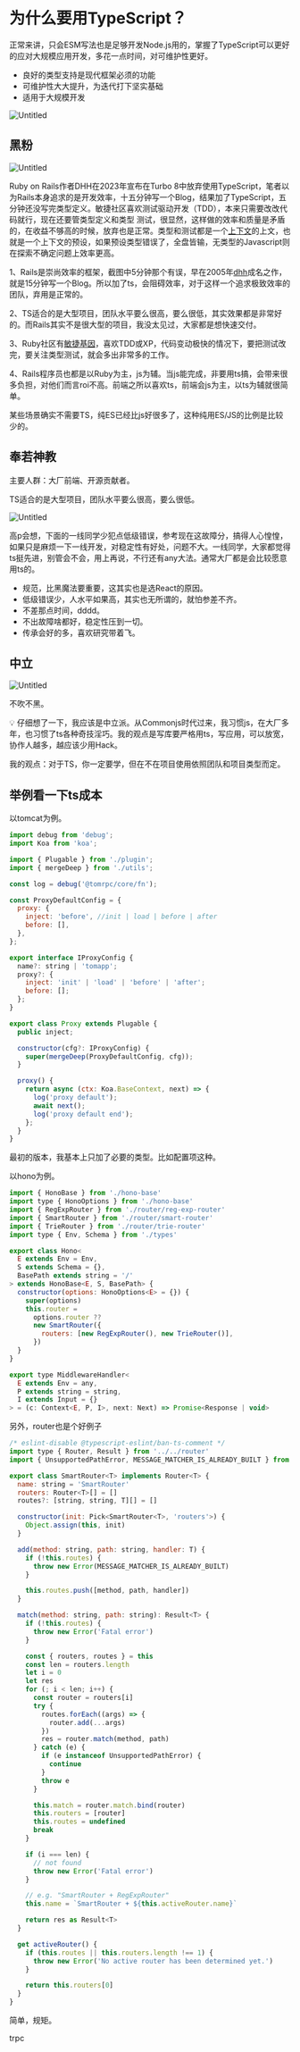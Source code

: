 # 为什么要用TypeScript？

正常来讲，只会ESM写法也是足够开发Node.js用的，掌握了TypeScript可以更好的应对大规模应用开发，多花一点时间，对可维护性更好。

- 良好的类型支持是现代框架必须的功能
- 可维护性大大提升，为迭代打下坚实基础
- 适用于大规模开发

![Untitled](img/Untitled%203.png)

## 黑粉

![Untitled](img/Untitled%204.png)

Ruby on Rails作者DHH在2023年宣布在Turbo 8中放弃使用TypeScript，笔者以为Rails本身追求的是开发效率，十五分钟写一个Blog，结果加了TypeScript，五分钟还没写完类型定义。敏捷社区喜欢测试驱动开发（TDD），本来只需要改改代码就行，现在还要管类型定义和类型 测试，很显然，这样做的效率和质量是矛盾的，在收益不够高的时候，放弃也是正常。类型和测试都是一个[上下文](https://link.zhihu.com/?target=https%3A//www.jdon.com/tag-15977/)的上文，也就是一个上下文的预设，如果预设类型错误了，全盘皆输，无类型的Javascript则在探索不确定问题上效率更高。

1、Rails是崇尚效率的框架，截图中5分钟那个有误，早在2005年[dhh](https://www.zhihu.com/search?q=dhh&search_source=Entity&hybrid_search_source=Entity&hybrid_search_extra=%7B%22sourceType%22%3A%22answer%22%2C%22sourceId%22%3A3222336155%7D)成名之作，就是15分钟写一个Blog。所以加了ts，会阻碍效率，对于这样一个追求极致效率的团队，弃用是正常的。

2、TS适合的是大型项目，团队水平要么很高，要么很低，其实效果都是非常好的。而Rails其实不是很大型的项目，我没太见过，大家都是想快速交付。

3、Ruby社区有[敏捷基因](https://www.zhihu.com/search?q=%E6%95%8F%E6%8D%B7%E5%9F%BA%E5%9B%A0&search_source=Entity&hybrid_search_source=Entity&hybrid_search_extra=%7B%22sourceType%22%3A%22answer%22%2C%22sourceId%22%3A3222336155%7D)，喜欢TDD或XP，代码变动极快的情况下，要把测试改完，要关注类型测试，就会多出非常多的工作。

4、Rails程序员也都是以Ruby为主，js为辅。当js能完成，非要用ts搞，会带来很多负担，对他们而言roi不高。前端之所以喜欢ts，前端会js为主，以ts为辅就很简单。

某些场景确实不需要TS，纯ES已经比js好很多了，这种纯用ES/JS的比例是比较少的。

## 奉若神教

主要人群：大厂前端、开源贡献者。

TS适合的是大型项目，团队水平要么很高，要么很低。

![Untitled](img/Untitled%205.png)

高p会想，下面的一线同学少犯点低级错误，参考现在这故障分，搞得人心惶惶，如果只是麻烦一下一线开发，对稳定性有好处，问题不大。一线同学，大家都觉得ts挺先进，别管会不会，用上再说，不行还有any大法。通常大厂都是会比较愿意用ts的。

- 规范，比黑魔法要重要，这其实也是选React的原因。
- 低级错误少，人水平如果高，其实也无所谓的，就怕参差不齐。
- 不差那点时间，dddd。
- 不出故障啥都好，稳定性压到一切。
- 传承会好的多，喜欢研究带着飞。

## 中立

![Untitled](img/Untitled%206.png)

不吹不黑。

<aside>
💡 仔细想了一下，我应该是中立派。从Commonjs时代过来，我习惯js，在大厂多年，也习惯了ts各种奇技淫巧。我的观点是写库要严格用ts，写应用，可以放宽，协作人越多，越应该少用Hack。
</aside>

我的观点：对于TS，你一定要学，但在不在项目使用依照团队和项目类型而定。

## 举例看一下ts成本

以tomcat为例。

```jsx
import debug from 'debug';
import Koa from 'koa';

import { Plugable } from './plugin';
import { mergeDeep } from './utils';

const log = debug('@tomrpc/core/fn');

const ProxyDefaultConfig = {
  proxy: {
    inject: 'before', //init | load | before | after
    before: [],
  },
};

export interface IProxyConfig {
  name?: string | 'tomapp';
  proxy?: {
    inject: 'init' | 'load' | 'before' | 'after';
    before: [];
  };
}

export class Proxy extends Plugable {
  public inject;

  constructor(cfg?: IProxyConfig) {
    super(mergeDeep(ProxyDefaultConfig, cfg));
  }

  proxy() {
    return async (ctx: Koa.BaseContext, next) => {
      log('proxy default');
      await next();
      log('proxy default end');
    };
  }
}
```

最初的版本，我基本上只加了必要的类型。比如配置项这种。

以hono为例。

```jsx
import { HonoBase } from './hono-base'
import type { HonoOptions } from './hono-base'
import { RegExpRouter } from './router/reg-exp-router'
import { SmartRouter } from './router/smart-router'
import { TrieRouter } from './router/trie-router'
import type { Env, Schema } from './types'

export class Hono<
  E extends Env = Env,
  S extends Schema = {},
  BasePath extends string = '/'
> extends HonoBase<E, S, BasePath> {
  constructor(options: HonoOptions<E> = {}) {
    super(options)
    this.router =
      options.router ??
      new SmartRouter({
        routers: [new RegExpRouter(), new TrieRouter()],
      })
  }
}

export type MiddlewareHandler<
  E extends Env = any,
  P extends string = string,
  I extends Input = {}
> = (c: Context<E, P, I>, next: Next) => Promise<Response | void>
```

另外，router也是个好例子

```jsx
/* eslint-disable @typescript-eslint/ban-ts-comment */
import type { Router, Result } from '../../router'
import { UnsupportedPathError, MESSAGE_MATCHER_IS_ALREADY_BUILT } from '../../router'

export class SmartRouter<T> implements Router<T> {
  name: string = 'SmartRouter'
  routers: Router<T>[] = []
  routes?: [string, string, T][] = []

  constructor(init: Pick<SmartRouter<T>, 'routers'>) {
    Object.assign(this, init)
  }

  add(method: string, path: string, handler: T) {
    if (!this.routes) {
      throw new Error(MESSAGE_MATCHER_IS_ALREADY_BUILT)
    }

    this.routes.push([method, path, handler])
  }

  match(method: string, path: string): Result<T> {
    if (!this.routes) {
      throw new Error('Fatal error')
    }

    const { routers, routes } = this
    const len = routers.length
    let i = 0
    let res
    for (; i < len; i++) {
      const router = routers[i]
      try {
        routes.forEach((args) => {
          router.add(...args)
        })
        res = router.match(method, path)
      } catch (e) {
        if (e instanceof UnsupportedPathError) {
          continue
        }
        throw e
      }

      this.match = router.match.bind(router)
      this.routers = [router]
      this.routes = undefined
      break
    }

    if (i === len) {
      // not found
      throw new Error('Fatal error')
    }

    // e.g. "SmartRouter + RegExpRouter"
    this.name = `SmartRouter + ${this.activeRouter.name}`

    return res as Result<T>
  }

  get activeRouter() {
    if (this.routes || this.routers.length !== 1) {
      throw new Error('No active router has been determined yet.')
    }

    return this.routers[0]
  }
}
```

简单，规矩。

trpc
